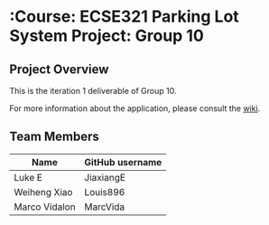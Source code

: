 # :Course: ECSE321 Parking Lot System Project: Group 10
## Project Overview

This is the iteration 1 deliverable of Group 10.

For more information about the application, please consult the [wiki](https://github.com/McGill-ECSE321-W23/project-group-10/wiki).

## Team Members

| Name           | GitHub username |
|----------------|-----------------|
| Luke E         | JiaxiangE       |
| Weiheng Xiao   | Louis896        |
| Marco Vidalon  | MarcVida        |

